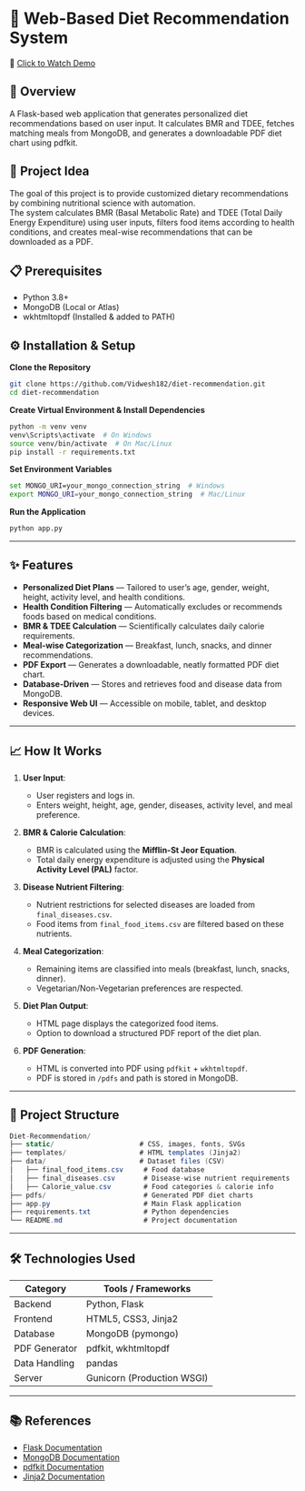 # 🥗 Web-Based Diet Recommendation System
📸 [Click to Watch Demo](https://drive.google.com/file/d/1P4kzcwt4dDlZtJPnXiDaV1euIU9yhDUf/view?usp=sharing)

## 📖 Overview
A Flask-based web application that generates personalized diet recommendations based on user input. It calculates BMR and TDEE, fetches matching meals from MongoDB, and generates a downloadable PDF diet chart using pdfkit.

## 📌 Project Idea
The goal of this project is to provide customized dietary recommendations by combining nutritional science with automation.  
The system calculates BMR (Basal Metabolic Rate) and TDEE (Total Daily Energy Expenditure) using user inputs, filters food items according to health conditions, and creates meal-wise recommendations that can be downloaded as a PDF.

## 📋 Prerequisites
- Python 3.8+  
- MongoDB (Local or Atlas)  
- wkhtmltopdf (Installed & added to PATH)

## ⚙ Installation & Setup
**Clone the Repository**
```bash
git clone https://github.com/Vidwesh182/diet-recommendation.git
cd diet-recommendation
```

**Create Virtual Environment & Install Dependencies**
```bash
python -m venv venv
venv\Scripts\activate  # On Windows
source venv/bin/activate  # On Mac/Linux
pip install -r requirements.txt
```

**Set Environment Variables**
```bash
set MONGO_URI=your_mongo_connection_string  # Windows
export MONGO_URI=your_mongo_connection_string  # Mac/Linux
```

**Run the Application**
```bash
python app.py
```

---

## ✨ Features
- **Personalized Diet Plans** — Tailored to user’s age, gender, weight, height, activity level, and health conditions.  
- **Health Condition Filtering** — Automatically excludes or recommends foods based on medical conditions.  
- **BMR & TDEE Calculation** — Scientifically calculates daily calorie requirements.  
- **Meal-wise Categorization** — Breakfast, lunch, snacks, and dinner recommendations.  
- **PDF Export** — Generates a downloadable, neatly formatted PDF diet chart.  
- **Database-Driven** — Stores and retrieves food and disease data from MongoDB.  
- **Responsive Web UI** — Accessible on mobile, tablet, and desktop devices.  

---

## 📈 How It Works

1. **User Input**:  
   - User registers and logs in.  
   - Enters weight, height, age, gender, diseases, activity level, and meal preference.  

2. **BMR & Calorie Calculation**:  
   - BMR is calculated using the **Mifflin-St Jeor Equation**.  
   - Total daily energy expenditure is adjusted using the **Physical Activity Level (PAL)** factor.  

3. **Disease Nutrient Filtering**:  
   - Nutrient restrictions for selected diseases are loaded from `final_diseases.csv`.  
   - Food items from `final_food_items.csv` are filtered based on these nutrients.  

4. **Meal Categorization**:  
   - Remaining items are classified into meals (breakfast, lunch, snacks, dinner).  
   - Vegetarian/Non-Vegetarian preferences are respected.  

5. **Diet Plan Output**:  
   - HTML page displays the categorized food items.  
   - Option to download a structured PDF report of the diet plan.  

6. **PDF Generation**:  
   - HTML is converted into PDF using `pdfkit` + `wkhtmltopdf`.  
   - PDF is stored in `/pdfs` and path is stored in MongoDB.  

---

## 📂 Project Structure
```csharp
Diet-Recommendation/
├── static/                     # CSS, images, fonts, SVGs
├── templates/                  # HTML templates (Jinja2)
├── data/                       # Dataset files (CSV)
│   ├── final_food_items.csv     # Food database
│   ├── final_diseases.csv       # Disease-wise nutrient requirements
│   ├── Calorie_value.csv        # Food categories & calorie info
├── pdfs/                        # Generated PDF diet charts
├── app.py                       # Main Flask application
├── requirements.txt             # Python dependencies
└── README.md                    # Project documentation
```

---

## 🛠 Technologies Used

| Category    | Tools / Frameworks |
|-------------|--------------------|
| Backend     | Python, Flask      |
| Frontend    | HTML5, CSS3, Jinja2|
| Database    | MongoDB (pymongo)  |
| PDF Generator | pdfkit, wkhtmltopdf |
| Data Handling | pandas           |
| Server      | Gunicorn (Production WSGI) |

---

## 📚 References
- [Flask Documentation](https://flask.palletsprojects.com/)  
- [MongoDB Documentation](https://www.mongodb.com/docs/)  
- [pdfkit Documentation](https://pypi.org/project/pdfkit/)  
- [Jinja2 Documentation](https://jinja.palletsprojects.com/)  
